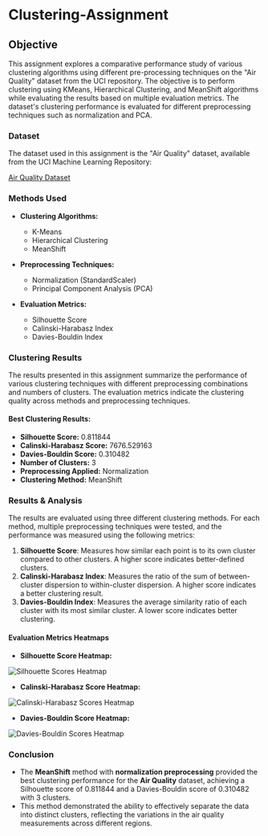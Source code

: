 # Clustering-Assignment

## Objective

This assignment explores a comparative performance study of various clustering algorithms using different pre-processing techniques on the "Air Quality" dataset from the UCI repository. The objective is to perform clustering using KMeans, Hierarchical Clustering, and MeanShift algorithms while evaluating the results based on multiple evaluation metrics. The dataset's clustering performance is evaluated for different preprocessing techniques such as normalization and PCA.

### Dataset

The dataset used in this assignment is the "Air Quality" dataset, available from the UCI Machine Learning Repository:

[Air Quality Dataset](https://archive.ics.uci.edu/dataset/360/air+quality)

### Methods Used

- **Clustering Algorithms:**
  - K-Means
  - Hierarchical Clustering
  - MeanShift

- **Preprocessing Techniques:**
  - Normalization (StandardScaler)
  - Principal Component Analysis (PCA)

- **Evaluation Metrics:**
  - Silhouette Score
  - Calinski-Harabasz Index
  - Davies-Bouldin Index

### Clustering Results

The results presented in this assignment summarize the performance of various clustering techniques with different preprocessing combinations and numbers of clusters. The evaluation metrics indicate the clustering quality across methods and preprocessing techniques.

#### Best Clustering Results:

- **Silhouette Score:** 0.811844
- **Calinski-Harabasz Score:** 7676.529163
- **Davies-Bouldin Score:** 0.310482
- **Number of Clusters:** 3
- **Preprocessing Applied:** Normalization
- **Clustering Method:** MeanShift

### Results & Analysis

The results are evaluated using three different clustering methods. For each method, multiple preprocessing techniques were tested, and the performance was measured using the following metrics:

1. **Silhouette Score**: Measures how similar each point is to its own cluster compared to other clusters. A higher score indicates better-defined clusters.
2. **Calinski-Harabasz Index**: Measures the ratio of the sum of between-cluster dispersion to within-cluster dispersion. A higher score indicates a better clustering result.
3. **Davies-Bouldin Index**: Measures the average similarity ratio of each cluster with its most similar cluster. A lower score indicates better clustering.
   
#### Evaluation Metrics Heatmaps

- **Silhouette Score Heatmap:**

![Silhouette Scores Heatmap](https://github.com/user-attachments/assets/91a364af-8cf7-40ce-9fe9-9c8e820c9932)

- **Calinski-Harabasz Score Heatmap:**

![Calinski-Harabasz Scores Heatmap](https://github.com/user-attachments/assets/af2d8d48-7456-462e-be98-b5ae00924a45)

- **Davies-Bouldin Score Heatmap:**

![Davies-Bouldin Scores Heatmap](https://github.com/user-attachments/assets/e2ddb4de-5060-4ae3-8801-07fd05ad7550)


### Conclusion

- The **MeanShift** method with **normalization preprocessing** provided the best clustering performance for the **Air Quality** dataset, achieving a Silhouette score of 0.811844 and a Davies-Bouldin score of 0.310482 with 3 clusters.
- This method demonstrated the ability to effectively separate the data into distinct clusters, reflecting the variations in the air quality measurements across different regions.

